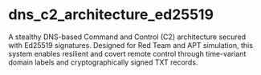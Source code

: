 # dns_c2_architecture_ed25519
A stealthy DNS-based Command and Control (C2) architecture secured with Ed25519 signatures. Designed for Red Team and APT simulation, this system enables resilient and covert remote control through time-variant domain labels and cryptographically signed TXT records.
